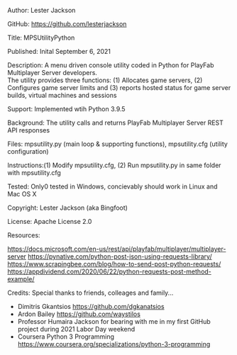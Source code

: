 
Author:      Lester Jackson

GitHub:      https://github.com/lesterjackson

Title:       MPSUtilityPython

Published:   Inital September 6, 2021

Description: A menu driven console utility coded in Python for PlayFab Multiplayer Server developers.  
             The utility provides three functions: (1) Allocates game servers, (2) Configures game server limits
             and (3) reports hosted status for game server builds, virtual machines and sessions

Support:     Implemented wtih Python 3.9.5

Background:  The utility calls and returns PlayFab Multiplayer Server REST API responses

Files:       mpsutility.py (main loop & supporting functions), mpsutility.cfg (utility configuration)

Instructions:(1) Modify mpsutility.cfg, (2) Run mpsutility.py in same folder with mpsutility.cfg

Tested:      Only0 tested in Windows, concievably should work in Linux and Mac OS X

Copyright:   Lester Jackson (aka Bingfoot)

License:     Apache License 2.0

Resources:   

https://docs.microsoft.com/en-us/rest/api/playfab/multiplayer/multiplayer-server
https://pynative.com/python-post-json-using-requests-library/
https://www.scrapingbee.com/blog/how-to-send-post-python-requests/
https://appdividend.com/2020/06/22/python-requests-post-method-example/

Credits:     Special thanks to friends, colleages and family...

- Dimitris Gkantsios https://github.com/dgkanatsios
- Ardon Bailey https://github.com/waystilos
- Professor Humaira Jackson for bearing with me in my first GitHub project during 2021 Labor Day weekend
- Coursera Python 3 Programming https://www.coursera.org/specializations/python-3-programming
